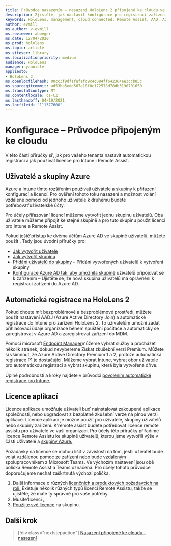 ```yaml
---
title: Průvodce nasazením – nasazení HoloLens 2 připojené ke cloudu ve velkém měřítku s remote assist – konfigurace
description: Zjistěte, jak nastavit konfigurace pro registraci zařízení HoloLens přes síť připojenou ke cloudu ve velkém měřítku pomocí remote assistu.
keywords: HoloLens, management, cloud connected, Remote Assist, AAD, Azure AD, MDM, Mobile Správa zařízení
author: evmill
ms.author: v-evmill
ms.reviewer: aboeger
ms.date: 12/04/2020
ms.prod: hololens
ms.topic: article
ms.sitesec: library
ms.localizationpriority: medium
audience: HoloLens
manager: yannisle
appliesto:
- HoloLens 2
ms.openlocfilehash: 00cc3f9df1fefafc9c4c084ff642364ae3ccb85c
ms.sourcegitcommit: ad53ba5edd567a18f0c172578d78db3190701650
ms.translationtype: MT
ms.contentlocale: cs-CZ
ms.lasthandoff: 04/19/2021
ms.locfileid: "111377600"
---
```

# <a name="configure---cloud-connected-guide"></a>Konfigurace – Průvodce připojeným ke cloudu

V této části příručky si&#39;, jak pro vašeho tenanta nastavit automatickou registraci a jak používat licence pro Intune i Remote Assist.

## <a name="azure-users-and-groups"></a>Uživatelé a skupiny Azure

Azure a Intune tímto rozšířením používají uživatele a skupiny k přiřazení konfigurací a licencí. Pro ověření tohoto toku nasazení a možnost volání vzdálené pomoci od jednoho uživatele k druhému budete potřebovat&#39;uživatelské účty.

Pro účely přiřazování licencí můžeme vytvořit jednu skupinu uživatelů. Oba uživatele můžeme připojit ke stejné skupině a pro tuto skupinu použít licenci pro Intune a Remote Assist.

Pokud ještě&#39;přístup ke dvěma účtům Azure AD ve skupině uživatelů, můžete použít . Tady jsou úvodní příručky pro:

- [Jak vytvořit uživatele](https://docs.microsoft.com/mem/intune/fundamentals/quickstart-create-user)
- [Jak vytvořit skupinu](https://docs.microsoft.com/mem/intune/fundamentals/quickstart-create-group)
- [Přidání uživatelů do skupiny](https://docs.microsoft.com/azure/active-directory/fundamentals/active-directory-groups-members-azure-portal) – Přidání vytvořených uživatelů k vytvoření skupiny
- [Konfigurace Azure AD tak, aby umožnila skupině](https://docs.microsoft.com/azure/active-directory/devices/azureadjoin-plan#configure-your-device-settings) uživatelů připojovat se k zařízením – Ujistěte se, že nová skupina uživatelů má oprávnění k registraci zařízení do Azure AD.

## <a name="auto-enrollment-on-hololens-2"></a>Automatická registrace na HoloLens 2

Pokud chcete mít bezproblémové a bezproblémové prostředí, můžete použít nastavení AADJ (Azure Active Directory Join) a automatické registrace do Intune pro zařízení HoloLens 2. To uživatelům umožní zadat přihlašovací údaje organizace během spuštění počítače a automaticky se zaregistrovat v Azure AD a zaregistrovat zařízení do MDM.

Pomocí microsoft [Endpoint Manager](https://endpoint.microsoft.com/#home)můžeme vybrat služby a procházet několik stránek, dokud nevybereme Získat zkušební verzi Premium. Můžete si všimnout, že Azure Active Directory Premium 1 a 2, protože automatická registrace P1 je dostačující. Můžeme vybrat Intune, vybrat obor uživatele pro automatickou registraci a vybrat skupinu, která byla vytvořena dříve.

Úplné podrobnosti a kroky najdete v průvodci [povolením automatické registrace pro Intune.](https://docs.microsoft.com/mem/intune/enrollment/quickstart-setup-auto-enrollment)

## <a name="application-licenses"></a>Licence aplikací

Licence aplikace umožňuje uživateli buď nainstalovat zakoupené aplikace společnosti, nebo upgradovat z bezplatné zkušební verze na plnou verzi aplikace. Licence aplikací je možné použít pro uživatele, skupiny uživatelů nebo skupiny zařízení. K&#39;remote assist budete potřebovat licence remote assistu pro uživatele ve vaší organizaci. Pro účely této příručky přiřadíme licence Remote Assistu ke skupině uživatelů, kterou jsme vytvořili výše v části Uživatelé a [skupiny Azure.](hololens2-cloud-connected-configure.md#azure-users-and-groups)

Požadavky na licence se mohou lišit v závislosti na tom, jestli uživatel bude volat vzdálenou pomoc ze zařízení nebo bude vzdáleným spolupracovníkem z Microsoft Teams. Ve výchozím nastavení jsou obě políčka Remote Assist a Teams označená. Pro účely tohoto průvodce doporučujeme nechat zaškrtnutá výchozí políčka.

1. Další informace o různých [licenčních a produktových požadavcích na roli.](https://docs.microsoft.com/dynamics365/mixed-reality/remote-assist/requirements#licensing-and-product-requirements-per-role) Existuje několik různých typů licencí Remote Assistu, takže se ujistěte, že máte ty správné pro vaše potřeby.
2. Musíte&#39;licenci [.](https://docs.microsoft.com/dynamics365/mixed-reality/remote-assist/buy-remote-assist)
3. [Použijte své licence](https://docs.microsoft.com/dynamics365/mixed-reality/remote-assist/deploy-remote-assist) na skupinu.

## <a name="next-step"></a>Další krok

> [!div class="nextstepaction"]
> [Nasazení připojené ke cloudu – nasazení](hololens2-cloud-connected-deploy.md)